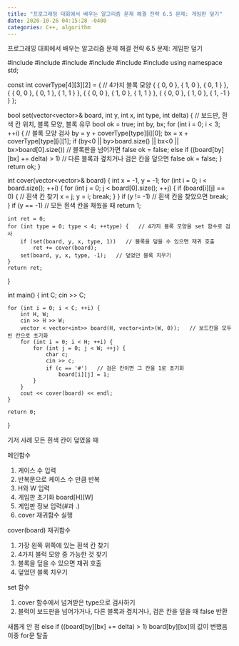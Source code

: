 ```yaml
---
title: "프로그래밍 대회에서 배우는 알고리즘 문제 해결 전략 6.5 문제: 게임판 덮기"
date: 2020-10-26 04:15:28 -0400
categories: C++, algorithm
---
```


프로그래밍 대회에서 배우는 알고리즘 문제 해결 전략 6.5 문제: 게임판 덮기



#include<numeric>
#include<algorithm>
#include<cassert>
#include<iostream>
#include<string>
#include<vector>
using namespace std;

const int coverType[4][3][2] = {   // 4가지 블록 모양
  { { 0, 0 }, { 1, 0 }, { 0, 1 } },
  { { 0, 0 }, { 0, 1 }, { 1, 1 } },
  { { 0, 0 }, { 1, 0 }, { 1, 1 } },
  { { 0, 0 }, { 1, 0 }, { 1, -1 } } 
};

bool set(vector<vector<int>>& board, int y, int x, int type, int delta) {   // 보드판, 흰색 칸 위치, 블록 모양, 블록 유무
	bool ok = true;
	int by, bx;
	for (int i = 0; i < 3; ++i) {   // 블록 모양 검사
		by = y + coverType[type][i][0];
		bx = x + coverType[type][i][1];
		if (by<0 || by>board.size() || bx<0 || bx>board[0].size())   // 블록판을 넘어가면 false
			ok = false;
		else if ((board[by][bx] += delta) > 1)   // 다른 블록과 곂치거나 검은 칸을 덮으면 false
			ok = false;
	}
	return ok;
}

int cover(vector<vector<int>>& board) {
	int x = -1, y = -1;
	for (int i = 0; i < board.size(); ++i) {
		for (int j = 0; j < board[0].size(); ++j) {
			if (board[i][j] == 0) {   // 흰색 칸 찾기
				x = j;
				y = i;
				break;
			}
		}
		if (y != -1)   // 흰색 칸을 찾았으면
			break;
	}
	if (y == -1)   // 모든 흰색 칸을 채웠을 때
		return 1;

	int ret = 0;
	for (int type = 0; type < 4; ++type) {   // 4가지 블록 모양을 set 함수로 검사
		if (set(board, y, x, type, 1))   // 블록을 덮을 수 있으면 재귀 호출
			ret += cover(board);
		set(board, y, x, type, -1);   // 덮었던 블록 치우기
	}
	return ret;
}

int main() {
	int C;
	cin >> C;

	for (int i = 0; i < C; ++i) {
		int H, W;
		cin >> H >> W;
		vector < vector<int>> board(H, vector<int>(W, 0));   // 보드칸을 모두 빈 칸으로 초기화
		for (int i = 0; i < H; ++i) {
			for (int j = 0; j < W; ++j) {
				char c;
				cin >> c;
				if (c == '#')   // 검은 칸이면 그 칸을 1로 초기화
					board[i][j] = 1;
			}
		}
		cout << cover(board) << endl;
	}

	return 0;
}



기저 사례 
모든 흰색 칸이 덮였을 때 

메인함수
1. 케이스 수 입력
2. 반복문으로 케이스 수 만큼 반복
3. H와 W 입력
4. 게임판 초기화 board[H][W]
5. 게임판 정보 입력(#과 .)
6. cover 재귀함수 실행

cover(board) 재귀함수
1. 가장 왼쪽 위쪽에 있는 흰색 칸 찾기
2. 4가지 블럭 모양 중 가능한 것 찾기
3. 블록을 덮을 수 있으면 재귀 호출
4. 덮었던 블록 치우기

set 함수
1. cover 함수에서 넘겨받은 type으로 검사하기
2. 블럭이 보드판을 넘어가거나, 다른 블록과 곂치거나, 검은 칸을 덮을 때 false 반환

새롭게 안 점
else if ((board[by][bx] += delta) > 1) board[by][bx]의 값이 변했음
이중 for문 탈출

